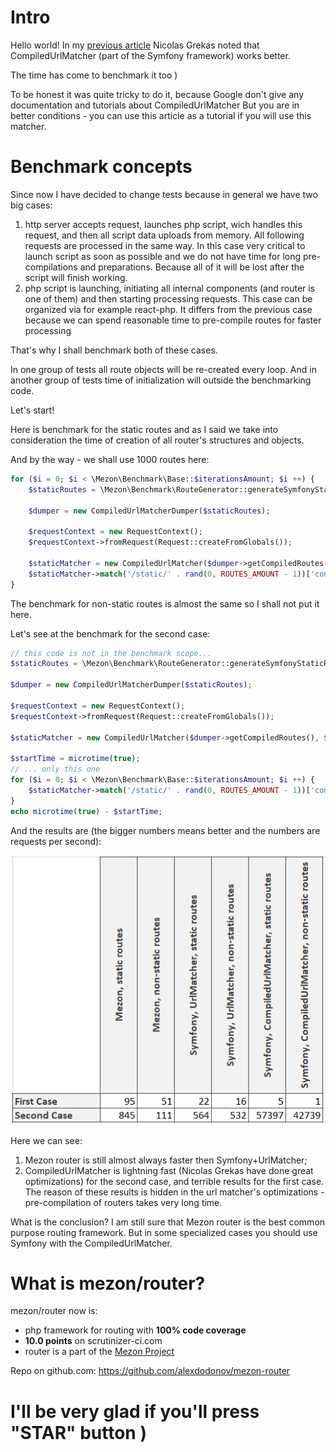 # Intro

Hello world! In my [previous article](https://dev.to/alexdodonov/new-php-router-wich-is-7-to-15-times-faster-then-symfony-router-2o5c) Nicolas Grekas noted that CompiledUrlMatcher (part of the Symfony framework) works better.

The time has come to benchmark it too )

To be honest it was quite tricky to do it, because Google don't give any documentation and tutorials about CompiledUrlMatcher But you are in better conditions - you can use this article as a tutorial if you will use this matcher.

# Benchmark concepts

Since now I have decided to change tests because in general we have two big cases:

1. http server accepts request, launches php script, wich handles this request, and then all script data uploads from memory. All following requests are processed in the same way. In this case very critical to launch script as soon as possible and we do not have time for long pre-compilations and preparations. Because all of it will be lost after the script will finish working.
2. php script is launching, initiating all internal components (and router is one of them) and then starting processing requests. This case can be organized via for example react-php. It differs from the previous case because we can spend reasonable time to pre-compile routes for faster processing

That's why I shall benchmark both of these cases.

In one group of tests all route objects will be re-created every loop. And in another group of tests time of initialization will outside the benchmarking code.

Let's start!

Here is benchmark for the static routes and as I said we take into consideration the time of creation of all router's structures and objects.

And by the way - we shall use 1000 routes here:

```php
for ($i = 0; $i < \Mezon\Benchmark\Base::$iterationsAmount; $i ++) {
    $staticRoutes = \Mezon\Benchmark\RouteGenerator::generateSymfonyStaticRoutes(1000);

    $dumper = new CompiledUrlMatcherDumper($staticRoutes);

    $requestContext = new RequestContext();
    $requestContext->fromRequest(Request::createFromGlobals());

    $staticMatcher = new CompiledUrlMatcher($dumper->getCompiledRoutes(), $requestContext);
    $staticMatcher->match('/static/' . rand(0, ROUTES_AMOUNT - 1))['controller']();
}
```

The benchmark for non-static routes is almost the same so I shall not put it here.

Let's see at the benchmark for the second case:

```php
// this code is not in the benchmark scope...
$staticRoutes = \Mezon\Benchmark\RouteGenerator::generateSymfonyStaticRoutes(1000);

$dumper = new CompiledUrlMatcherDumper($staticRoutes);

$requestContext = new RequestContext();
$requestContext->fromRequest(Request::createFromGlobals());

$staticMatcher = new CompiledUrlMatcher($dumper->getCompiledRoutes(), $requestContext);

$startTime = microtime(true);
// ... only this one
for ($i = 0; $i < \Mezon\Benchmark\Base::$iterationsAmount; $i ++) {
    $staticMatcher->match('/static/' . rand(0, ROUTES_AMOUNT - 1))['controller']();
}
echo microtime(true) - $startTime;
```

And the results are (the bigger numbers means better and the numbers are requests per second):

![table](images/symfony-compiled-url-matcher.png)



Here we can see:

1. Mezon router is still almost always faster then Symfony+UrlMatcher;
2. CompiledUrlMatcher is lightning fast (Nicolas Grekas have done great optimizations) for the second case, and terrible results for the first case. The reason of these results is hidden in the url matcher's optimizations - pre-compilation of routers takes very long time.

What is the conclusion? I am still sure that Mezon router is the best common purpose routing framework. But in some specialized cases you should use Symfony with the CompiledUrlMatcher.

# What is mezon/router?

mezon/router now is:

- php framework for routing with **100% code coverage**
- **10.0 points** on scrutinizer-ci.com
- router is a part of the [Mezon Project](https://github.com/alexdodonov/mezon)

Repo on github.com: https://github.com/alexdodonov/mezon-router

# I'll be very glad if you'll press "STAR" button )